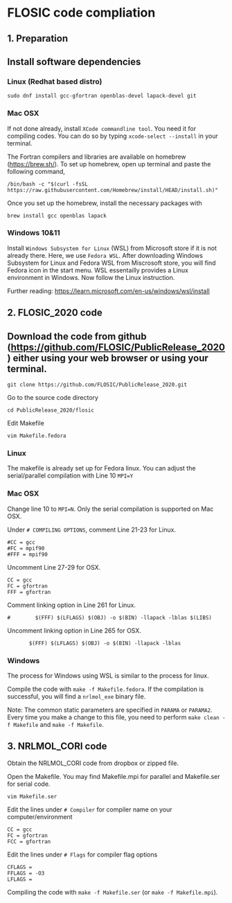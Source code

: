 # FLOSIC code compliation

## 1. Preparation

## Install software dependencies

### Linux (Redhat based distro)

    sudo dnf install gcc-gfortran openblas-devel lapack-devel git

### Mac OSX

If not done already, install `XCode commandline tool`. You need it for compiling codes. You can do so by typing `xcode-select --install` in your terminal.


The Fortran compilers and libraries are available on homebrew (https://brew.sh/). 
To set up homebrew, open up terminal and paste the following command,

    /bin/bash -c "$(curl -fsSL https://raw.githubusercontent.com/Homebrew/install/HEAD/install.sh)"

Once you set up the homebrew, install the necessary packages with

    brew install gcc openblas lapack
    
### Windows 10&11

Install `Windows Subsystem for Linux` (WSL) from Microsoft store if it is not already there. Here, we use `Fedora WSL`. After downloading Windows Subsystem for Linux and Fedora WSL from Miscrosoft store, you will find Fedora icon in the start menu. WSL essentailly provides a Linux environment in Windows. Now follow the Linux instruction.

Further reading: https://learn.microsoft.com/en-us/windows/wsl/install


## 2. FLOSIC_2020 code

## Download the code from github (https://github.com/FLOSIC/PublicRelease_2020) either using your web browser or using your terminal. 

`git clone https://github.com/FLOSIC/PublicRelease_2020.git`

Go to the source code directory

`cd PublicRelease_2020/flosic`

Edit Makefile

`vim Makefile.fedora`

### Linux

The makefile is already set up for Fedora linux. You can adjust the serial/parallel compilation with
Line 10 `MPI=Y`


### Mac OSX

Change line 10 to `MPI=N`. Only the serial compilation is supported on Mac OSX.

Under `# COMPILING OPTIONS`, comment Line 21-23 for Linux.

    #CC = gcc
    #FC = mpif90
    #FFF = mpif90

Uncomment Line 27-29 for OSX.

    CC = gcc
    FC = gfortran 
    FFF = gfortran

Comment linking option in Line 261 for Linux.

`#        $(FFF) $(LFLAGS) $(OBJ) -o $(BIN) -llapack -lblas $(LIBS)`

Uncomment linking option in Line 265 for OSX.

`       $(FFF) $(LFLAGS) $(OBJ) -o $(BIN) -llapack -lblas`
    
### Windows  

The process for Windows using WSL is similar to the process for linux.

    
Compile the code with `make -f Makefile.fedora`. If the compilation is successful, you will find a `nrlmol_exe` binary file.

Note: The common static parameters are specified in `PARAMA` or `PARAMA2`. Every time you make a change to this file, you need to perform `make clean -f Makefile` and `make -f Makefile`.


## 3. NRLMOL_CORI code

Obtain the NRLMOL_CORI code from dropbox or zipped file. 

Open the Makefile. You may find Makefile.mpi for parallel and Makefile.ser for serial code.

`vim Makefile.ser`

Edit the lines under `# Compiler` for compiler name on your computer/environment

    CC = gcc
    FC = gfortran
    FCC = gfortran
    
Edit the lines under `# Flags` for compiler flag options 

    CFLAGS =
    FFLAGS = -O3
    LFLAGS = 
    
Compiling the code with `make -f Makefile.ser` (or  `make -f Makefile.mpi`).    
    
